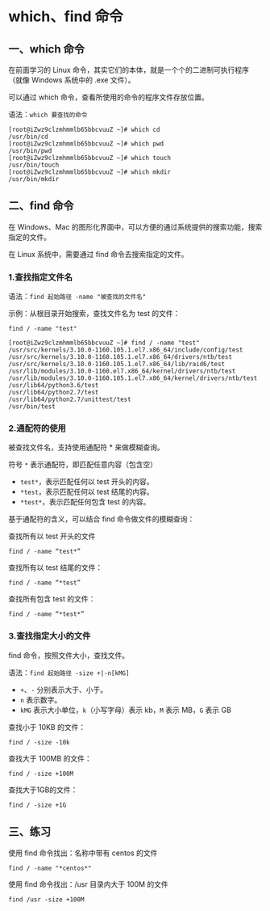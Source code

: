 # which、find 命令

## 一、which 命令

在前面学习的 Linux 命令，其实它们的本体，就是一个个的二进制可执行程序（就像 Windows 系统中的 .exe 文件）。

可以通过 which 命令，查看所使用的命令的程序文件存放位置。

语法：`which 要查找的命令`

```shell
[root@iZwz9clzmhmmlb65bbcvuuZ ~]# which cd
/usr/bin/cd
[root@iZwz9clzmhmmlb65bbcvuuZ ~]# which pwd
/usr/bin/pwd
[root@iZwz9clzmhmmlb65bbcvuuZ ~]# which touch
/usr/bin/touch
[root@iZwz9clzmhmmlb65bbcvuuZ ~]# which mkdir
/usr/bin/mkdir
```

## 二、find 命令

在 Windows、Mac 的图形化界面中，可以方便的通过系统提供的搜索功能，搜索指定的文件。

在 Linux 系统中，需要通过 find 命令去搜索指定的文件。

### 1.查找指定文件名

语法：`find 起始路径 -name "被查找的文件名"`

示例：从根目录开始搜索，查找文件名为 test 的文件：

```shell
find / -name "test"
```

```shell
[root@iZwz9clzmhmmlb65bbcvuuZ ~]# find / -name "test"
/usr/src/kernels/3.10.0-1160.105.1.el7.x86_64/include/config/test
/usr/src/kernels/3.10.0-1160.105.1.el7.x86_64/drivers/ntb/test
/usr/src/kernels/3.10.0-1160.105.1.el7.x86_64/lib/raid6/test
/usr/lib/modules/3.10.0-1160.el7.x86_64/kernel/drivers/ntb/test
/usr/lib/modules/3.10.0-1160.105.1.el7.x86_64/kernel/drivers/ntb/test
/usr/lib64/python3.6/test
/usr/lib64/python2.7/test
/usr/lib64/python2.7/unittest/test
/usr/bin/test
```

### 2.通配符的使用

被查找文件名，支持使用通配符 * 来做模糊查询。

符号 `*` 表示通配符，即匹配任意内容（包含空）

- `test*`，表示匹配任何以 test 开头的内容。
- `*test`，表示匹配任何以 test 结尾的内容。
- `*test*`，表示匹配任何包含 test 的内容。

基于通配符的含义，可以结合 find 命令做文件的模糊查询：

查找所有以 test 开头的文件

```shell
find / -name “test*”
```

查找所有以 test 结尾的文件：

```shell
find / -name “*test”
```

查找所有包含 test 的文件：

```shell
find / -name “*test*”
```

### 3.查找指定大小的文件

find 命令，按照文件大小，查找文件。

语法：`find 起始路径 -size +|-n[kMG]`

- `+`、`-` 分别表示大于、小于。
- `n` 表示数字。
- `kMG` 表示大小单位，`k`（小写字母）表示 kb，`M` 表示 MB，`G` 表示 GB

查找小于 10KB 的文件：

```shell
find / -size -10k
```

查找大于 100MB 的文件：

```shell
find / -size +100M
```

查找大于1GB的文件：

```shell
find / -size +1G
```

## 三、练习

使用 find 命令找出：名称中带有 centos 的文件

```shell
find / -name "*centos*"
```

使用 find 命令找出：/usr 目录内大于 100M 的文件

```shell
find /usr -size +100M
```
